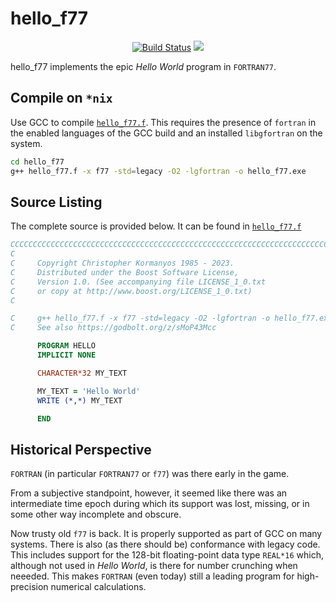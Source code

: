 hello_f77
==================

<p align="center">
    <a href="https://github.com/ckormanyos/hello_f77/actions">
        <img src="https://github.com/ckormanyos/hello_f77/actions/workflows/hello_f77.yml/badge.svg" alt="Build Status"></a>
    <a href="https://godbolt.org/z/sMoP43Mcc" alt="godbolt">
        <img src="https://img.shields.io/badge/try%20it%20on-godbolt-green" /></a>
</p>

hello_f77 implements the epic _Hello_ _World_ program in `FORTRAN77`.

## Compile on `*nix`

Use GCC to compile [`hello_f77.f`](./hello_f77.f). This requires the presence
of `fortran` in the enabled languages of the GCC build and an installed `libgfortran`
on the system.

```sh
cd hello_f77
g++ hello_f77.f -x f77 -std=legacy -O2 -lgfortran -o hello_f77.exe
```

## Source Listing

The complete source is provided below.
It can be found in [`hello_f77.f`](./hello_f77.f)

```fortran
CCCCCCCCCCCCCCCCCCCCCCCCCCCCCCCCCCCCCCCCCCCCCCCCCCCCCCCCCCCCCCCCCCCCCCCCCCCCCCC
C
C     Copyright Christopher Kormanyos 1985 - 2023.
C     Distributed under the Boost Software License,
C     Version 1.0. (See accompanying file LICENSE_1_0.txt
C     or copy at http://www.boost.org/LICENSE_1_0.txt)
C

C     g++ hello_f77.f -x f77 -std=legacy -O2 -lgfortran -o hello_f77.exe
C     See also https://godbolt.org/z/sMoP43Mcc

      PROGRAM HELLO
      IMPLICIT NONE

      CHARACTER*32 MY_TEXT

      MY_TEXT = 'Hello World'
      WRITE (*,*) MY_TEXT

      END
```

## Historical Perspective

`FORTRAN` (in particular `FORTRAN77` or `f77`) was there early in the game.

From a subjective standpoint, however, it seemed like there was an intermediate
time epoch during which its support was lost, missing, or in some other
way incomplete and obscure.

Now trusty old `f77` is back. It is properly supported as part of GCC on many systems.
There is also (as there should be) conformance with legacy code.
This includes support for the $128$-bit floating-point data type `REAL*16`
which, although not used in _Hello_ _World_, is there for number crunching
when neeeded. This makes `FORTRAN` (even today) still a leading program
for high-precision numerical calculations.

